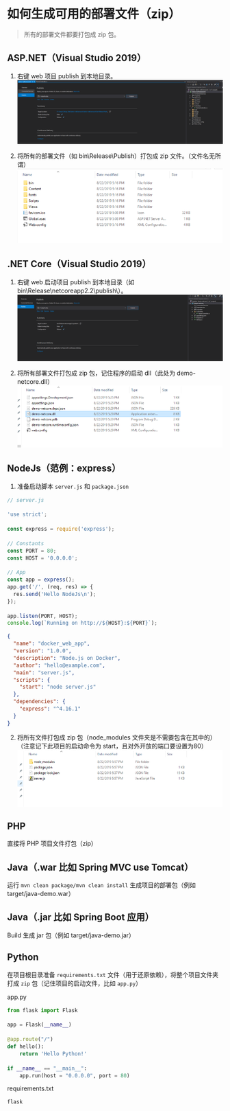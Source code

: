 # 如何生成可用的部署文件（zip）

> 所有的部署文件都要打包成 zip 包。

## ASP.NET（Visual Studio 2019）

1. 右键 web 项目 publish 到本地目录。
![publish](images/publish-aspnet.png)

2. 将所有的部署文件（如 bin\Release\Publish）打包成 zip 文件。（文件名无所谓）
![files](images/files-aspnet.png)

## .NET Core（Visual Studio 2019）

1. 右键 web 启动项目 publish 到本地目录（如 bin\Release\netcoreapp2.2\publish\）。
![publish](images/publish-netcore.png)

2. 将所有部署文件打包成 zip 包，记住程序的启动 dll（此处为 demo-netcore.dll）
![files](images/files-netcore.png)

## NodeJs（范例：express）

1. 准备启动脚本 `server.js` 和 `package.json`

```javascript
// server.js

'use strict';

const express = require('express');

// Constants
const PORT = 80;
const HOST = '0.0.0.0';

// App
const app = express();
app.get('/', (req, res) => {
  res.send('Hello NodeJs\n');
});

app.listen(PORT, HOST);
console.log(`Running on http://${HOST}:${PORT}`);
```

```json
{
  "name": "docker_web_app",
  "version": "1.0.0",
  "description": "Node.js on Docker",
  "author": "hello@example.com",
  "main": "server.js",
  "scripts": {
    "start": "node server.js"
  },
  "dependencies": {
    "express": "^4.16.1"
  }
}
```

2. 将所有文件打包成 zip 包（node_modules 文件夹是不需要包含在其中的）（注意记下此项目的启动命令为 start，且对外开放的端口要设置为80）
![files](images/files-nodejs.png)

## PHP

直接将 PHP 项目文件打包（zip）

## Java（.war 比如 Spring MVC use Tomcat）

运行 `mvn clean package/mvn clean install` 生成项目的部署包（例如 target/java-demo.war）

## Java（.jar 比如 Spring Boot 应用）

Build 生成 jar 包（例如 target/java-demo.jar）

## Python

在项目根目录准备 `requirements.txt` 文件（用于还原依赖），将整个项目文件夹打成 `zip` 包（记住项目的启动文件，比如 `app.py`）

app.py

```python
from flask import Flask

app = Flask(__name__)

@app.route("/")
def hello():
    return 'Hello Python!'

if __name__ == "__main__":
    app.run(host = "0.0.0.0", port = 80)
```

requirements.txt

```txt
flask
```
